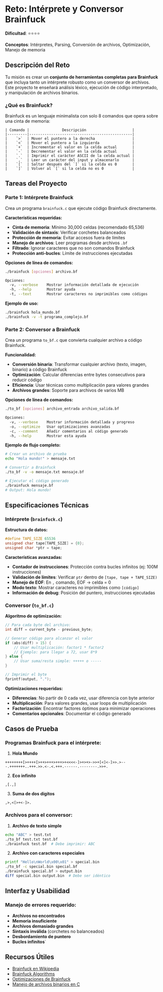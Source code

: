#  Reto: Intérprete y Conversor Brainfuck

**Dificultad**: ⭐⭐⭐⭐

**Conceptos**: Intérpretes, Parsing, Conversión de archivos, Optimización, Manejo de memoria

##  Descripción del Reto

Tu misión es crear un **conjunto de herramientas completas para Brainfuck** que incluya tanto un intérprete robusto como un conversor de archivos. Este proyecto te enseñará análisis léxico, ejecución de código interpretado, y manipulación de archivos binarios.

### ¿Qué es Brainfuck?

Brainfuck es un lenguaje minimalista con solo 8 comandos que opera sobre una cinta de memoria:
```
| Comando |               Descripción                     |
|---------|-----------------------------------------------|
|    `>`  | Mover el puntero a la derecha                 |
|    `<`  | Mover el puntero a la izquierda               |
|    `+`  | Incrementar el valor en la celda actual       |
|    `-`  | Decrementar el valor en la celda actual       |
|    `.`  | Imprimir el carácter ASCII de la celda actual |
|    `,`  | Leer un carácter del input y almacenarlo      |
|    `[`  | Saltar después del `]` si la celda es 0       |
|    `]`  | Volver al `[` si la celda no es 0             |
````

##  Tareas del Proyecto

### Parte 1: Intérprete Brainfuck 
Crea un programa `brainfuck.c` que ejecute código Brainfuck directamente.

**Características requeridas:**
- **Cinta de memoria**: Mínimo 30,000 celdas (recomendado 65,536)
- **Validación de sintaxis**: Verificar corchetes balanceados
- **Protección de memoria**: Evitar accesos fuera de límites
- **Manejo de archivos**: Leer programas desde archivos `.bf`
- **Filtrado**: Ignorar caracteres que no son comandos Brainfuck
- **Protección anti-bucles**: Límite de instrucciones ejecutadas

**Opciones de línea de comandos:**
```bash
./brainfuck [opciones] archivo.bf

Opciones:
  -v, --verbose    Mostrar información detallada de ejecución
  -h, --help       Mostrar ayuda
  -t, --text       Mostrar caracteres no imprimibles como códigos
```

**Ejemplo de uso:**
```bash
./brainfuck hola_mundo.bf
./brainfuck -v -t programa_complejo.bf
```

### Parte 2: Conversor a Brainfuck 
Crea un programa `to_bf.c` que convierta cualquier archivo a código Brainfuck.

**Funcionalidad:**
- **Conversión binaria**: Transformar cualquier archivo (texto, imagen, binario) a código Brainfuck
- **Optimización**: Calcular diferencias entre bytes consecutivos para reducir código
- **Eficiencia**: Usar técnicas como multiplicación para valores grandes
- **Archivos grandes**: Soporte para archivos de varios MB

**Opciones de línea de comandos:**
```bash
./to_bf [opciones] archivo_entrada archivo_salida.bf

Opciones:
  -v, --verbose    Mostrar información detallada y progreso
  -o, --optimize   Usar optimizaciones avanzadas
  -c, --comment    Añadir comentarios al código generado
  -h, --help       Mostrar esta ayuda
```

**Ejemplo de flujo completo:**
```bash
# Crear un archivo de prueba
echo "Hola mundo!" > mensaje.txt

# Convertir a Brainfuck
./to_bf -v -o mensaje.txt mensaje.bf

# Ejecutar el código generado
./brainfuck mensaje.bf
# Output: Hola mundo!
```

## Especificaciones Técnicas

### Intérprete (`brainfuck.c`)

**Estructura de datos:**
```c
#define TAPE_SIZE 65536
unsigned char tape[TAPE_SIZE] = {0};
unsigned char *ptr = tape;
```

**Características avanzadas:**
- **Contador de instrucciones**: Protección contra bucles infinitos (ej: 100M instrucciones)
- **Validación de límites**: Verificar `ptr` dentro de `[tape, tape + TAPE_SIZE)`
- **Manejo de EOF**: En `,` comando, EOF → celda = 0
- **Modo texto**: Mostrar caracteres no imprimibles como `[código]`
- **Información de debug**: Posición del puntero, instrucciones ejecutadas

### Conversor (`to_bf.c`)

**Algoritmo de optimización:**
```c
// Para cada byte del archivo:
int diff = current_byte - previous_byte;

// Generar código para alcanzar el valor
if (abs(diff) > 15) {
    // Usar multiplicación: factor1 * factor2
    // Ejemplo: para llegar a 72, usar 8*9
} else {
    // Usar suma/resta simple: +++++ o -----
}

// Imprimir el byte
fprintf(output, ".");
```

**Optimizaciones requeridas:**
- **Diferencias**: No partir de 0 cada vez, usar diferencia con byte anterior
- **Multiplicación**: Para valores grandes, usar loops de multiplicación
- **Factorización**: Encontrar factores óptimos para minimizar operaciones
- **Comentarios opcionales**: Documentar el código generado

##  Casos de Prueba

### Programas Brainfuck para el intérprete:

1. **Hola Mundo**
```brainfuck
++++++++[>++++[>++>+++>+++>+<<<<-]>+>+>->>+[<]<-]>>.>---.+++++++..+++.>>.<-.<.+++.------.--------.>>+.
```

2. **Eco infinito**
```brainfuck
,[.,]
```

3. **Suma de dos dígitos**
```brainfuck
,>,<[>+<-]>.
```

### Archivos para el conversor:

1. **Archivo de texto simple**
```bash
echo "ABC" > test.txt
./to_bf test.txt test.bf
./brainfuck test.bf  # Debe imprimir: ABC
```

2. **Archivo con caracteres especiales**
```bash
printf "Hello\nWorld\x00\x01" > special.bin
./to_bf -c special.bin special.bf
./brainfuck special.bf > output.bin
diff special.bin output.bin  # Debe ser idéntico
```

##  Interfaz y Usabilidad

### Manejo de errores requerido:
- **Archivos no encontrados**
- **Memoria insuficiente**
- **Archivos demasiado grandes**
- **Sintaxis inválida** (corchetes no balanceados)
- **Desbordamiento de puntero**
- **Bucles infinitos**`

##  Recursos Útiles

- [Brainfuck en Wikipedia](https://en.wikipedia.org/wiki/Brainfuck)
- [Brainfuck Algorithms](http://brainfuck.org/)
- [Optimizaciones de Brainfuck](https://esolangs.org/wiki/Brainfuck_optimizations)
- [Manejo de archivos binarios en C](https://www.cprogramming.com/tutorial/cfileio.html)

